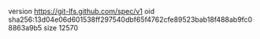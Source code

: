 version https://git-lfs.github.com/spec/v1
oid sha256:13d04e06d601538ff297540dbf65f4762cfe89523bab18f488ab9fc08863a9b5
size 12570
